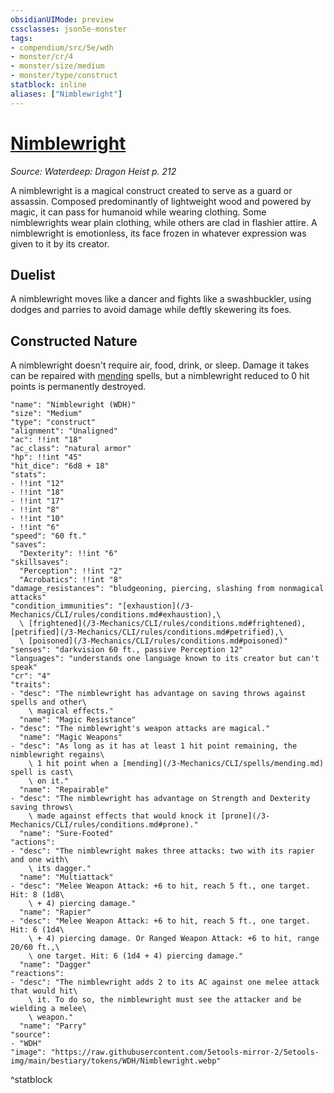 ```yaml
---
obsidianUIMode: preview
cssclasses: json5e-monster
tags:
- compendium/src/5e/wdh
- monster/cr/4
- monster/size/medium
- monster/type/construct
statblock: inline
aliases: ["Nimblewright"]
---
```

# [Nimblewright](3-Mechanics\CLI\bestiary\construct/nimblewright-wdh.md)
*Source: Waterdeep: Dragon Heist p. 212*  

A nimblewright is a magical construct created to serve as a guard or assassin. Composed predominantly of lightweight wood and powered by magic, it can pass for humanoid while wearing clothing. Some nimblewrights wear plain clothing, while others are clad in flashier attire. A nimblewright is emotionless, its face frozen in whatever expression was given to it by its creator.

## Duelist

A nimblewright moves like a dancer and fights like a swashbuckler, using dodges and parries to avoid damage while deftly skewering its foes.

## Constructed Nature

A nimblewright doesn't require air, food, drink, or sleep. Damage it takes can be repaired with [mending](/3-Mechanics/CLI/spells/mending.md) spells, but a nimblewright reduced to 0 hit points is permanently destroyed.

```statblock
"name": "Nimblewright (WDH)"
"size": "Medium"
"type": "construct"
"alignment": "Unaligned"
"ac": !!int "18"
"ac_class": "natural armor"
"hp": !!int "45"
"hit_dice": "6d8 + 18"
"stats":
- !!int "12"
- !!int "18"
- !!int "17"
- !!int "8"
- !!int "10"
- !!int "6"
"speed": "60 ft."
"saves":
  "Dexterity": !!int "6"
"skillsaves":
  "Perception": !!int "2"
  "Acrobatics": !!int "8"
"damage_resistances": "bludgeoning, piercing, slashing from nonmagical attacks"
"condition_immunities": "[exhaustion](/3-Mechanics/CLI/rules/conditions.md#exhaustion),\
  \ [frightened](/3-Mechanics/CLI/rules/conditions.md#frightened), [petrified](/3-Mechanics/CLI/rules/conditions.md#petrified),\
  \ [poisoned](/3-Mechanics/CLI/rules/conditions.md#poisoned)"
"senses": "darkvision 60 ft., passive Perception 12"
"languages": "understands one language known to its creator but can't speak"
"cr": "4"
"traits":
- "desc": "The nimblewright has advantage on saving throws against spells and other\
    \ magical effects."
  "name": "Magic Resistance"
- "desc": "The nimblewright's weapon attacks are magical."
  "name": "Magic Weapons"
- "desc": "As long as it has at least 1 hit point remaining, the nimblewright regains\
    \ 1 hit point when a [mending](/3-Mechanics/CLI/spells/mending.md) spell is cast\
    \ on it."
  "name": "Repairable"
- "desc": "The nimblewright has advantage on Strength and Dexterity saving throws\
    \ made against effects that would knock it [prone](/3-Mechanics/CLI/rules/conditions.md#prone)."
  "name": "Sure-Footed"
"actions":
- "desc": "The nimblewright makes three attacks: two with its rapier and one with\
    \ its dagger."
  "name": "Multiattack"
- "desc": "Melee Weapon Attack: +6 to hit, reach 5 ft., one target. Hit: 8 (1d8\
    \ + 4) piercing damage."
  "name": "Rapier"
- "desc": "Melee Weapon Attack: +6 to hit, reach 5 ft., one target. Hit: 6 (1d4\
    \ + 4) piercing damage. Or Ranged Weapon Attack: +6 to hit, range 20/60 ft.,\
    \ one target. Hit: 6 (1d4 + 4) piercing damage."
  "name": "Dagger"
"reactions":
- "desc": "The nimblewright adds 2 to its AC against one melee attack that would hit\
    \ it. To do so, the nimblewright must see the attacker and be wielding a melee\
    \ weapon."
  "name": "Parry"
"source":
- "WDH"
"image": "https://raw.githubusercontent.com/5etools-mirror-2/5etools-img/main/bestiary/tokens/WDH/Nimblewright.webp"
```
^statblock